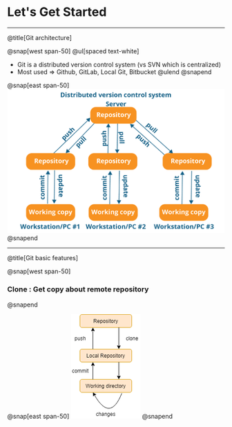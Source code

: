 # Let's Get Started

---
@title[Git architecture]

@snap[west span-50]
@ul[spaced text-white]
- Git is a distributed version control system (vs SVN which is centralized)
- Most used => Github, GitLab, Local Git, Bitbucket
@ulend
@snapend

@snap[east span-50]
![](assets/img/slide1.png)
@snapend

---
@title[Git basic features]

@snap[west span-50]
### Clone : Get copy about remote repository
@snapend

@snap[east span-50]
![](assets/img/slide2.png)
@snapend